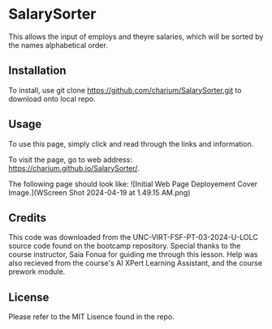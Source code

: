 # SalarySorter
This allows the input of employs and theyre salaries, which will be sorted by the names alphabetical order.  

## Installation

To install, use git clone https://github.com/charium/SalarySorter.git to download onto local repo. 

## Usage

To use this page, simply click and read through the links and information.

To visit the page, go to web address: https://charium.github.io/SalarySorter/. 

The following page should look like: 
![Initial Web Page Deployement Cover Image.](WScreen Shot 2024-04-19 at 1.49.15 AM.png)

## Credits

This code was downloaded from the UNC-VIRT-FSF-PT-03-2024-U-LOLC source code found on the bootcamp repository. Special thanks to the course instructor, Saia Fonua for guiding me through this lesson. Help was also recieved from the course's AI XPert Learning Assistant, and the course prework module. 

## License

Please refer to the MIT Lisence found in the repo.
